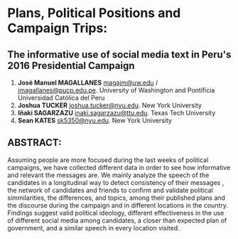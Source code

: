 # Plans, Political Positions and Campaign Trips:

## The informative use of social media text in Peru's 2016 Presidential Campaign

1. __José Manuel MAGALLANES__ [magajm@uw.edu](mailto:magajm@uw.edu) / [jmagallanes@pucp.edu.pe](mailto:jmagallanes@pucp.edu.pe). University of Washington and Pontificia Universidad Católica del Peru
2. __Joshua TUCKER__ [joshua.tucker@nyu.edu](mailto:joshua.tucker@nyu.edu). New York University
3. __Iñaki SAGARZAZU__ [inaki.sagarzazu@ttu.edu](mailto:inaki.sagarzazu@ttu.edu). Texas Tech University
4. __Sean KATES__ [sk5350@nyu.edu](mailto:sk5350@nyu.edu). New York University


## ABSTRACT:

Assuming people are more focused during the last weeks of political campaigns, we have collected different data in order to see how informative and relevant the messages are. We mainly analyze the speech of the candidates in a longitudinal way to detect consistency of their messages , the network of candidates and friends to confirm and validate political simmilarities, the differences, and topics, among their published plans and the discourse during the campaign and in different locations in the country. Findings suggest valid political ideology, different effectiveness in the use of different social media among candidates, a closer than expected plan of government, and a similar speech in every location visited.
  
